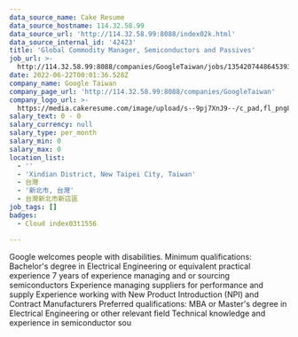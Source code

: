 ```yaml
---
data_source_name: Cake Resume
data_source_hostname: 114.32.58.99
data_source_url: 'http://114.32.58.99:8088/index02k.html'
data_source_internal_id: '42423'
title: 'Global Commodity Manager, Semiconductors and Passives'
job_url: >-
  http://114.32.58.99:8088/companies/GoogleTaiwan/jobs/135420744864539334-global-commodity-manager-semiconductors-and-passives
date: 2022-06-22T00:01:36.528Z
company_name: Google Taiwan
company_page_url: 'http://114.32.58.99:8088/companies/GoogleTaiwan'
company_logo_url: >-
  https://media.cakeresume.com/image/upload/s--9pj7XnJ9--/c_pad,fl_png8,h_200,w_200/v1568707905/symvi9tbcfy1zxem1zul.png
salary_text: 0 - 0
salary_currency: null
salary_type: per_month
salary_min: 0
salary_max: 0
location_list:
  - ''
  - 'Xindian District, New Taipei City, Taiwan'
  - 台灣
  - '新北市, 台灣'
  - 台灣新北市新店區
job_tags: []
badges:
  - Cloud index03t1556

---
```


Google welcomes people with disabilities. Minimum qualifications: Bachelor's degree in Electrical Engineering or equivalent practical experience 7 years of experience managing and or sourcing semiconductors Experience managing suppliers for performance and supply Experience working with New Product Introduction (NPI) and Contract Manufacturers Preferred qualifications: MBA or Master's degree in Electrical Engineering or other relevant field Technical knowledge and experience in semiconductor sou
